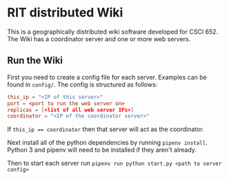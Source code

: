 # RIT distributed Wiki

This is a geographically distributed wiki software developed for CSCI 652.
The Wiki has a coordinator server and one or more web servers.

## Run the Wiki

First you need to create a config file for each server. Examples can be found
in `config/`. The config is structured as follows:

```toml
this_ip = "<IP of this server>"
port = <port to run the web server on>
replicas = [<list of all web server IPs>]
coordinator = "<IP of the coordinator server>"
```

If `this_ip == coordinator` then that server will act as the coordinator.

Next install all of the python dependencies by running `pipenv install`. Python
3 and pipenv will need to be installed if they aren't already.

Then to start each server run `pipenv run python start.py <path to server config>`

